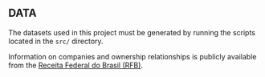 <h2>DATA</h2>

The datasets used in this project must be generated by running the scripts located in the `src/` directory.

Information on companies and ownership relationships is publicly available from the [Receita Federal do Brasil (RFB)](https://arquivos.receitafederal.gov.br/dados/cnpj/dados_abertos_cnpj/).
